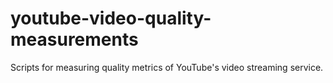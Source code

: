 # youtube-video-quality-measurements
Scripts for measuring quality metrics of YouTube's video streaming service. 
